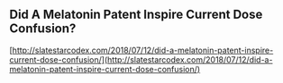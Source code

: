 ## Did A Melatonin Patent Inspire Current Dose Confusion?
  
  [http://slatestarcodex.com/2018/07/12/did-a-melatonin-patent-inspire-current-dose-confusion/](http://slatestarcodex.com/2018/07/12/did-a-melatonin-patent-inspire-current-dose-confusion/)